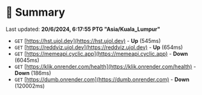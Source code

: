 # 📖 Summary
Last updated: **20/6/2024, 6:17:55 PTG "Asia/Kuala_Lumpur"**

- `GET` [https://hst.ujol.dev](https://hst.ujol.dev) - **Up** (545ms)
- `GET` [https://reddviz.ujol.dev](https://reddviz.ujol.dev) - **Up** (654ms)
- `GET` [https://memeapi.cyclic.app](https://memeapi.cyclic.app) - **Down** (6045ms)
- `GET` [https://klik.onrender.com/health](https://klik.onrender.com/health) - **Down** (186ms)
- `GET` [https://dumb.onrender.com](https://dumb.onrender.com) - **Down** (120002ms)
